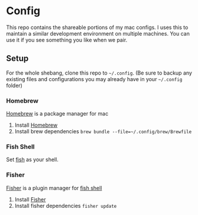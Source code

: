 # Config
This repo contains the shareable portions of my mac configs. I uses this to maintain a similar development environment on multiple machines. You can use it if you see something you like when we pair.

## Setup
For the whole shebang, clone this repo to `~/.config`. (Be sure to backup any existing files and configurations you may already have in your `~/.config` folder)

### Homebrew
[Homebrew](https://brew.sh/) is a package manager for mac

1. Install [Homebrew](https://brew.sh/)
1. Install brew dependencies `brew bundle --file=~/.config/brew/Brewfile`

### Fish Shell
Set [fish](https://fishshell.com/docs/current/#default-shell) as your shell.

### Fisher
[Fisher](https://github.com/jorgebucaran/fisher) is a plugin manager for [fish shell](https://fishshell.com/)

1. Install [Fisher](https://github.com/jorgebucaran/fisher?tab=readme-ov-file#installation)
1. Install fisher dependencies `fisher update`
